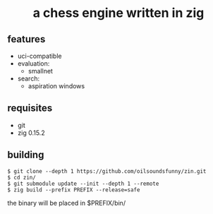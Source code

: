 # <div align="center"> a chess engine written in zig </div>

## features
- uci-compatible
- evaluation:
	- smallnet
- search:
	- aspiration windows

## requisites
- git
- zig 0.15.2

## building
```
$ git clone --depth 1 https://github.com/oilsoundsfunny/zin.git
$ cd zin/
$ git submodule update --init --depth 1 --remote
$ zig build --prefix PREFIX --release=safe
```

the binary will be placed in $PREFIX/bin/

